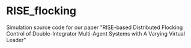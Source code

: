 # RISE_flocking
Simulation source code for our paper "RISE-based Distributed Flocking Control of  Double-Integrator Multi-Agent Systems with A Varying Virtual Leader"
